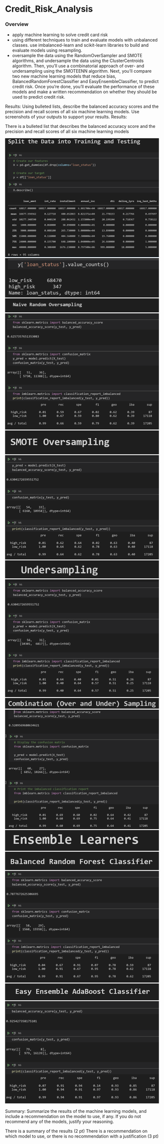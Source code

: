 # Credit_Risk_Analysis

### Overview
- apply machine learning to solve credit card risk
-  using different techniques to train and evaluate models with unbalanced classes. use imbalanced-learn and scikit-learn libraries to build and evaluate models using resampling.
-  oversample the data using the RandomOverSampler and SMOTE algorithms, and undersample the data using the ClusterCentroids algorithm. Then, you’ll use a combinatorial approach of over- and undersampling using the SMOTEENN algorithm. Next, you’ll compare two new machine learning models that reduce bias, BalancedRandomForestClassifier and EasyEnsembleClassifier, to predict credit risk. Once you’re done, you’ll evaluate the performance of these models and make a written recommendation on whether they should be used to predict credit risk.



Results: Using bulleted lists, describe the balanced accuracy scores and the precision and recall scores of all six machine learning models. Use screenshots of your outputs to support your results.
Results:

There is a bulleted list that describes the balanced accuracy score and the precision and recall scores of all six machine learning models

![credRisk_images](Resources/loan_stat_df.PNG)
![credRisk_images](Resources/l_stat_counts.PNG)
![credRisk_images](Resources/N_Over_Samp_title.PNG)
![credRisk_images](Resources/Naive_Balnc_cnfMtrx_rprt.PNG)
![credRisk_images](Resources/smote_ovr_samp_title.PNG)
![credRisk_images](Resources/smote_blnc_cnfmtrx_rprt.PNG)
![credRisk_images](Resources/undr_samp_title.PNG)
![credRisk_images](Resources/undr_samp_blnc_cnfmtrx_rprt.PNG)
![credRisk_images](Resources/combo_ovr_undr_samp_title.PNG)
![credRisk_images](Resources/combo_undrOvr_blnc_cnfmtrx_rprt.PNG)
![credRisk_images](Resources/ensemble_learner_title.PNG)
![credRisk_images](Resources/bal_rnd_forest_title.PNG)
![credRisk_images](Resources/bal_rand_forsest_accur_cnfmtrx_rprt.PNG)
![credRisk_images](Resources/easy_ensemble_title.PNG)
![credRisk_images](Resources/easy_ensemble_bal_cnfmtrx_rprt.PNG)


Summary: Summarize the results of the machine learning models, and include a recommendation on the model to use, if any. If you do not recommend any of the models, justify your reasoning.

There is a summary of the results (2 pt)
There is a recommendation on which model to use, or there is no recommendation with a justification (3 pt)
